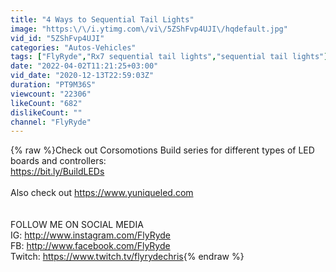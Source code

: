 ```yaml
---
title: "4 Ways to Sequential Tail Lights"
image: "https:\/\/i.ytimg.com\/vi\/5ZShFvp4UJI\/hqdefault.jpg"
vid_id: "5ZShFvp4UJI"
categories: "Autos-Vehicles"
tags: ["FlyRyde","Rx7 sequential tail lights","sequential tail lights"]
date: "2022-04-02T11:21:25+03:00"
vid_date: "2020-12-13T22:59:03Z"
duration: "PT9M36S"
viewcount: "22306"
likeCount: "682"
dislikeCount: ""
channel: "FlyRyde"
---
```

{% raw %}Check out Corsomotions Build series for different types of LED boards and controllers:<br /><a rel="nofollow" target="blank" href="https://bit.ly/BuildLEDs">https://bit.ly/BuildLEDs</a><br /><br />Also check out <a rel="nofollow" target="blank" href="https://www.yuniqueled.com">https://www.yuniqueled.com</a><br /><br /><br />FOLLOW ME ON SOCIAL MEDIA<br />IG: <a rel="nofollow" target="blank" href="http://www.instagram.com/FlyRyde">http://www.instagram.com/FlyRyde</a><br />FB: <a rel="nofollow" target="blank" href="http://www.facebook.com/FlyRyde">http://www.facebook.com/FlyRyde</a><br />Twitch: <a rel="nofollow" target="blank" href="https://www.twitch.tv/flyrydechris">https://www.twitch.tv/flyrydechris</a>{% endraw %}
